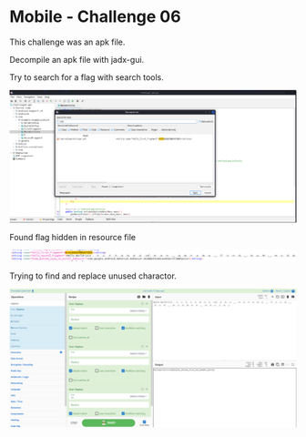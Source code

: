 # Mobile - Challenge 06

This challenge was an apk file.

Decompile an apk file with jadx-gui.

Try to search for a flag with search tools.

![image-20221003123756385](./mobile-challenge02.assets/image-20221003123756385.png)

Found flag hidden in resource file

![image-20221003123815295](./mobile-challenge02.assets/image-20221003123815295.png)

Trying to find and replace unused charactor.

![image-20221003123944478](./mobile-challenge02.assets/image-20221003123944478.png)


